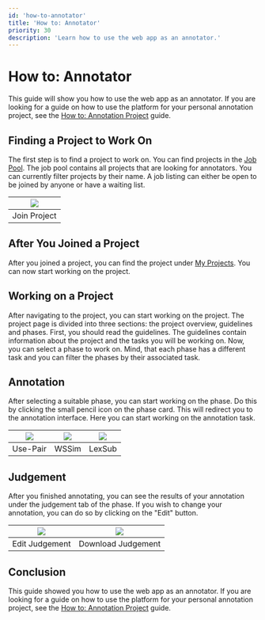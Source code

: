 ```yaml
---
id: 'how-to-annotator'
title: 'How to: Annotator'
priority: 30
description: 'Learn how to use the web app as an annotator.'
---
```


# How to: Annotator

This guide will show you how to use the web app as an annotator. If you are looking for a guide on how to use the platform for your personal annotation project, see the [How to: Annotation Project](/guide/how-to-annotation-project) guide.

## Finding a Project to Work On

The first step is to find a project to work on. You can find projects in the [Job Pool](/pool/joblisting). The job pool contains all projects that are looking for annotators. You can currently filter projects by their name. 
A job listing can either be open to be joined by anyone or have a waiting list.

| ![](/gif/guide/project-join.gif) |
| :------------------------------: |
|           Join Project           |

## After You Joined a Project

After you joined a project, you can find the project under [My Projects](/pool/project/personal). You can now start working on the project. 

## Working on a Project

After navigating to the project, you can start working on the project. The project page is divided into three sections: the project overview, guidelines and phases.
First, you should read the guidelines. The guidelines contain information about the project and the tasks you will be working on.
Now, you can select a phase to work on. Mind, that each phase has a different task and you can filter the phases by their associated task.

## Annotation

After selecting a suitable phase, you can start working on the phase. Do this by clicking the small pencil icon on the phase card. This will redirect you to the annotation interface. Here you can start working on the annotation task.

| ![](/gif/guide/annotate-usepair.gif) | ![](/gif/guide/annotate-wssim.gif) | ![](/gif/guide/annotate-lexsub.gif) |
| :----------------------------------: | :--------------------------------: | :---------------------------------: |
|               Use-Pair               |               WSSim                |               LexSub                |

## Judgement

After you finished annotating, you can see the results of your annotation under the judgement tab of the phase. If you wish to change your annotation, you can do so by clicking on the "Edit" button.

| ![](/gif/guide/edit-judgement.gif) | ![](/gif/guide/download-judgement.gif) |
| :--------------------------------: | :------------------------------------: |
|           Edit Judgement           |           Download Judgement           |

## Conclusion

This guide showed you how to use the web app as an annotator. If you are looking for a guide on how to use the platform for your personal annotation project, see the [How to: Annotation Project](/guide/how-to-annotation-project) guide.

